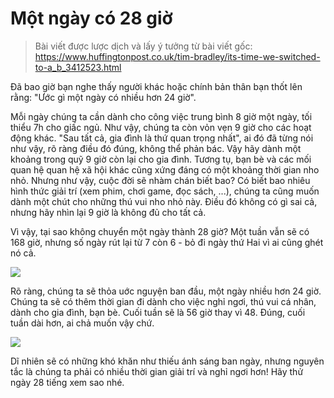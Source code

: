 # Một ngày có 28 giờ

> Bài viết được lược dịch và lấy ý tưởng từ bài viết gốc: <https://www.huffingtonpost.co.uk/tim-bradley/its-time-we-switched-to-a_b_3412523.html>

Đã bao giờ bạn nghe thấy người khác hoặc chính bản thân bạn thốt lên rằng: "Ước gì một ngày có nhiều hơn 24 giờ".

Mỗi ngày chúng ta cần dành cho công việc trung bình 8 giờ một ngày, tối thiểu 7h cho giấc ngủ. Như vậy, chúng ta còn vỏn vẹn 9 giờ cho các hoạt động khác. "Sau tất cả, gia đình là thứ quan trọng nhất", ai đó đã từng nói như vậy, rõ ràng điều đó đúng, không thể phản bác. Vậy hãy dành một khoảng trong quỹ 9 giờ còn lại cho gia đình. Tương tụ, bạn bè và các mối quan hệ quan hệ xã hội khác cũng xứng đáng có một khoảng thời gian nho nhỏ. Nhưng như vậy, cuộc đời sẽ nhàm chán biết bao? Có biết bao nhiêu hình thức giải trí (xem phim, chơi game, đọc sách, ...), chúng ta cũng muốn dành một chút cho những thú vui nho nhỏ này. Điều đó không có gì sai cả, nhưng hãy nhìn lại 9 giờ là không đủ cho tất cả.

Vì vậy, tại sao không chuyển một ngày thành 28 giờ? Một tuần vẫn sẽ có 168 giờ, nhưng số ngày rút lại từ 7 còn 6 - bỏ đi ngày thứ Hai vì ai cũng ghét nó cả.

![](https://m.media-amazon.com/images/G/01/apparel/rcxgs/tile._CB483369110_.gif)

Rõ ràng, chúng ta sẽ thỏa uớc nguyện ban đầu, một ngày nhiều hơn 24 giờ. Chúng ta sẽ có thêm thời gian đi dành cho việc nghỉ ngơi, thú vui cá nhân, dành cho gia đình, bạn bè. Cuối tuần sẽ là 56 giờ thay vì 48. Đúng, cuối tuần dài hơn, ai chả muốn vậy chứ.

![](https://img.huffingtonpost.com/asset/5d02debb2400009d17910163.jpeg?ops=scalefit_720_noupscale&format=webp)

Dĩ nhiên sẽ có những khó khăn như thiếu ánh sáng ban ngày, nhưng nguyên tắc là chúng ta phải có nhiều thời gian giải trí và nghỉ ngơi hơn! Hãy thử ngày 28 tiếng xem sao nhé.

